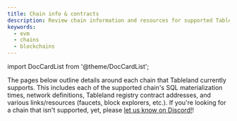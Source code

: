 ```yaml
---
title: Chain info & contracts
description: Review chain information and resources for supported Tableland chains.
keywords:
  - evm
  - chains
  - blockchains
---
```


import DocCardList from '@theme/DocCardList';

The pages below outline details around each chain that Tableland currently supports. This includes each of the supported chain's SQL materialization times, network definitions, Tableland registry contract addresses, and various links/resources (faucets, block explorers, etc.). If you're looking for a chain that isn't supported, yet, please [let us know on Discord!](https://tableland.xyz/discord)!

<DocCardList />
